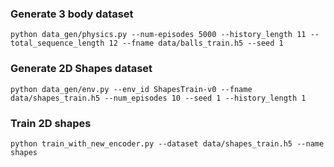 ### Generate 3 body dataset

```
python data_gen/physics.py --num-episodes 5000 --history_length 11 --total_sequence_length 12 --fname data/balls_train.h5 --seed 1 
```

### Generate 2D Shapes dataset

```
python data_gen/env.py --env_id ShapesTrain-v0 --fname data/shapes_train.h5 --num_episodes 10 --seed 1 --history_length 1
```


### Train 2D shapes

```
python train_with_new_encoder.py --dataset data/shapes_train.h5 --name shapes
```

